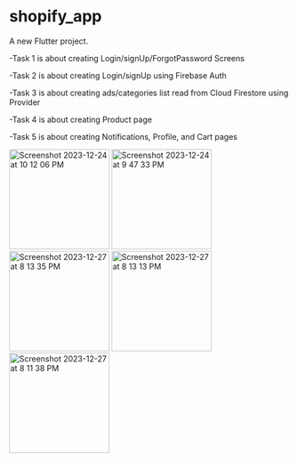 # shopify_app

A new Flutter project.

-Task 1 is about creating Login/signUp/ForgotPassword Screens

-Task 2 is about creating Login/signUp using Firebase Auth

-Task 3 is about creating ads/categories list read from Cloud Firestore using Provider

-Task 4 is about creating Product page 

-Task 5 is about creating Notifications, Profile, and Cart pages

<img width="180" alt="Screenshot 2023-12-24 at 10 12 06 PM" src="https://github.com/AliaaAbdelkarimBastawy/ShopifyApp/assets/149010952/64e80003-2123-436c-baa2-a14cf1130e07">
<img width="180" alt="Screenshot 2023-12-24 at 9 47 33 PM" src="https://github.com/AliaaAbdelkarimBastawy/ShopifyApp/assets/149010952/3bc831cc-28e3-43df-aabe-0949e725d4a3">
<img width="180" alt="Screenshot 2023-12-27 at 8 13 35 PM" src="https://github.com/AliaaAbdelkarimBastawy/ShopifyApp/assets/149010952/6f1638ab-f07a-4a4c-8a4a-2d1f61da35af">
<img width="180" alt="Screenshot 2023-12-27 at 8 13 13 PM" src="https://github.com/AliaaAbdelkarimBastawy/ShopifyApp/assets/149010952/ca5653a1-a66f-48d9-81f0-0c61991c2a46">
<img width="180" alt="Screenshot 2023-12-27 at 8 11 38 PM" src="https://github.com/AliaaAbdelkarimBastawy/ShopifyApp/assets/149010952/f6b76b44-0a14-4598-9173-af40cd8a5ab8">
